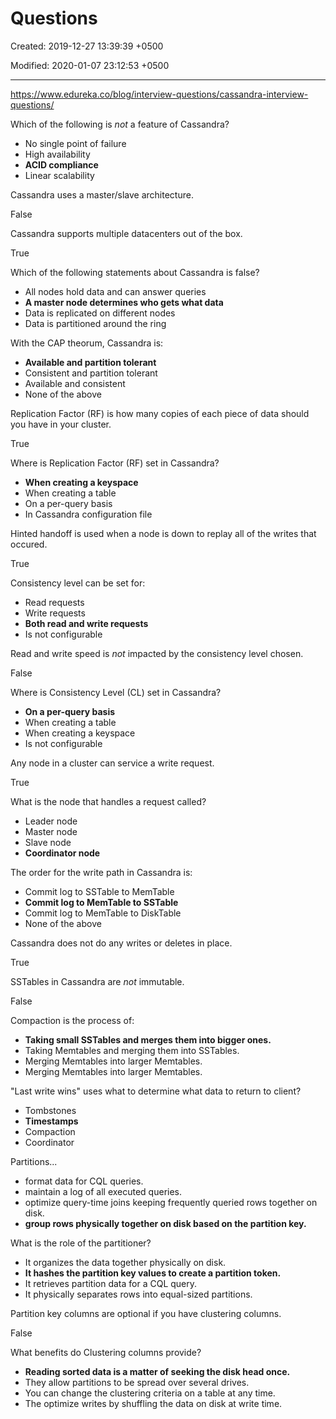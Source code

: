 # Questions

Created: 2019-12-27 13:39:39 +0500

Modified: 2020-01-07 23:12:53 +0500

---

<https://www.edureka.co/blog/interview-questions/cassandra-interview-questions/>



Which of the following is *not* a feature of Cassandra?
-   No single point of failure
-   High availability
-   **ACID compliance**
-   Linear scalability



Cassandra uses a master/slave architecture.

False



Cassandra supports multiple datacenters out of the box.

True



Which of the following statements about Cassandra is false?
-   All nodes hold data and can answer queries
-   **A master node determines who gets what data**
-   Data is replicated on different nodes
-   Data is partitioned around the ring



With the CAP theorum, Cassandra is:
-   **Available and partition tolerant**
-   Consistent and partition tolerant
-   Available and consistent
-   None of the above



Replication Factor (RF) is how many copies of each piece of data should you have in your cluster.

True



Where is Replication Factor (RF) set in Cassandra?
-   **When creating a keyspace**
-   When creating a table
-   On a per-query basis
-   In Cassandra configuration file



Hinted handoff is used when a node is down to replay all of the writes that occured.

True



Consistency level can be set for:
-   Read requests
-   Write requests
-   **Both read and write requests**
-   Is not configurable



Read and write speed is *not* impacted by the consistency level chosen.

False



Where is Consistency Level (CL) set in Cassandra?
-   **On a per-query basis**
-   When creating a table
-   When creating a keyspace
-   Is not configurable



Any node in a cluster can service a write request.

True



What is the node that handles a request called?
-   Leader node
-   Master node
-   Slave node
-   **Coordinator node**



The order for the write path in Cassandra is:
-   Commit log to SSTable to MemTable
-   **Commit log to MemTable to SSTable**
-   Commit log to MemTable to DiskTable
-   None of the above



Cassandra does not do any writes or deletes in place.

True



SSTables in Cassandra are *not* immutable.

False



Compaction is the process of:
-   **Taking small SSTables and merges them into bigger ones.**
-   Taking Memtables and merging them into SSTables.
-   Merging Memtables into larger Memtables.
-   Merging Memtables into larger Memtables.



"Last write wins" uses what to determine what data to return to client?
-   Tombstones
-   **Timestamps**
-   Compaction
-   Coordinator



Partitions...
-   format data for CQL queries.
-   maintain a log of all executed queries.
-   optimize query-time joins keeping frequently queried rows together on disk.
-   **group rows physically together on disk based on the partition key.**



What is the role of the partitioner?
-   It organizes the data together physically on disk.
-   **It hashes the partition key values to create a partition token.**
-   It retrieves partition data for a CQL query.
-   It physically separates rows into equal-sized partitions.



Partition key columns are optional if you have clustering columns.

False



What benefits do Clustering columns provide?
-   **Reading sorted data is a matter of seeking the disk head once.**
-   They allow partitions to be spread over several drives.
-   You can change the clustering criteria on a table at any time.
-   The optimize writes by shuffling the data on disk at write time.
